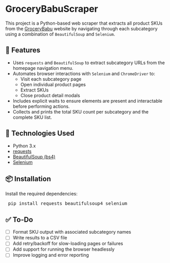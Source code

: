 # GroceryBabuScraper

This project is a Python-based web scraper that extracts all product SKUs from the [GroceryBabu](https://www.grocerybabu.com) website by navigating through each subcategory using a combination of `BeautifulSoup` and `Selenium`.

## 🚀 Features

- Uses `requests` and `BeautifulSoup` to extract subcategory URLs from the homepage navigation menu.
- Automates browser interactions with `Selenium` and `ChromeDriver` to:
  - Visit each subcategory page
  - Open individual product pages
  - Extract SKUs
  - Close product detail modals
- Includes explicit waits to ensure elements are present and interactable before performing actions.
- Collects and prints the total SKU count per subcategory and the complete SKU list.

## 🧰 Technologies Used

- Python 3.x
- [requests](https://pypi.org/project/requests/)
- [BeautifulSoup (bs4)](https://pypi.org/project/beautifulsoup4/)
- [Selenium](https://pypi.org/project/selenium/)

## 📦 Installation

Install the required dependencies:

<pre> pip install requests beautifulsoup4 selenium </pre>

## ✅ To-Do

- [ ] Format SKU output with associated subcategory names  
- [ ] Write results to a CSV file  
- [ ] Add retry/backoff for slow-loading pages or failures  
- [ ] Add support for running the browser headlessly  
- [ ] Improve logging and error reporting  
